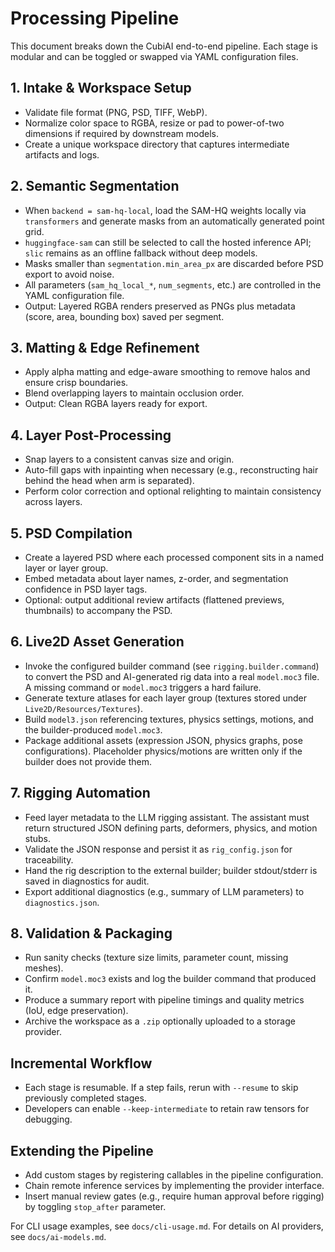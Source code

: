 # Processing Pipeline

This document breaks down the CubiAI end-to-end pipeline. Each stage is modular and can be toggled or swapped via YAML configuration files.

## 1. Intake & Workspace Setup
- Validate file format (PNG, PSD, TIFF, WebP).
- Normalize color space to RGBA, resize or pad to power-of-two dimensions if required by downstream models.
- Create a unique workspace directory that captures intermediate artifacts and logs.

## 2. Semantic Segmentation
- When `backend = sam-hq-local`, load the SAM-HQ weights locally via `transformers` and generate masks from an automatically generated point grid.
- `huggingface-sam` can still be selected to call the hosted inference API; `slic` remains as an offline fallback without deep models.
- Masks smaller than `segmentation.min_area_px` are discarded before PSD export to avoid noise.
- All parameters (`sam_hq_local_*`, `num_segments`, etc.) are controlled in the YAML configuration file.
- Output: Layered RGBA renders preserved as PNGs plus metadata (score, area, bounding box) saved per segment.

## 3. Matting & Edge Refinement
- Apply alpha matting and edge-aware smoothing to remove halos and ensure crisp boundaries.
- Blend overlapping layers to maintain occlusion order.
- Output: Clean RGBA layers ready for export.

## 4. Layer Post-Processing
- Snap layers to a consistent canvas size and origin.
- Auto-fill gaps with inpainting when necessary (e.g., reconstructing hair behind the head when arm is separated).
- Perform color correction and optional relighting to maintain consistency across layers.

## 5. PSD Compilation
- Create a layered PSD where each processed component sits in a named layer or layer group.
- Embed metadata about layer names, z-order, and segmentation confidence in PSD layer tags.
- Optional: output additional review artifacts (flattened previews, thumbnails) to accompany the PSD.

## 6. Live2D Asset Generation
- Invoke the configured builder command (see `rigging.builder.command`) to convert the PSD and AI-generated rig data into a real `model.moc3` file. A missing command or `model.moc3` triggers a hard failure.
- Generate texture atlases for each layer group (textures stored under `Live2D/Resources/Textures`).
- Build `model3.json` referencing textures, physics settings, motions, and the builder-produced `model.moc3`.
- Package additional assets (expression JSON, physics graphs, pose configurations). Placeholder physics/motions are written only if the builder does not provide them.

## 7. Rigging Automation
- Feed layer metadata to the LLM rigging assistant. The assistant must return structured JSON defining parts, deformers, physics, and motion stubs.
- Validate the JSON response and persist it as `rig_config.json` for traceability.
- Hand the rig description to the external builder; builder stdout/stderr is saved in diagnostics for audit.
- Export additional diagnostics (e.g., summary of LLM parameters) to `diagnostics.json`.

## 8. Validation & Packaging
- Run sanity checks (texture size limits, parameter count, missing meshes).
- Confirm `model.moc3` exists and log the builder command that produced it.
- Produce a summary report with pipeline timings and quality metrics (IoU, edge preservation).
- Archive the workspace as a `.zip` optionally uploaded to a storage provider.

## Incremental Workflow
- Each stage is resumable. If a step fails, rerun with `--resume` to skip previously completed stages.
- Developers can enable `--keep-intermediate` to retain raw tensors for debugging.

## Extending the Pipeline
- Add custom stages by registering callables in the pipeline configuration.
- Chain remote inference services by implementing the provider interface.
- Insert manual review gates (e.g., require human approval before rigging) by toggling `stop_after` parameter.

For CLI usage examples, see `docs/cli-usage.md`. For details on AI providers, see `docs/ai-models.md`.
